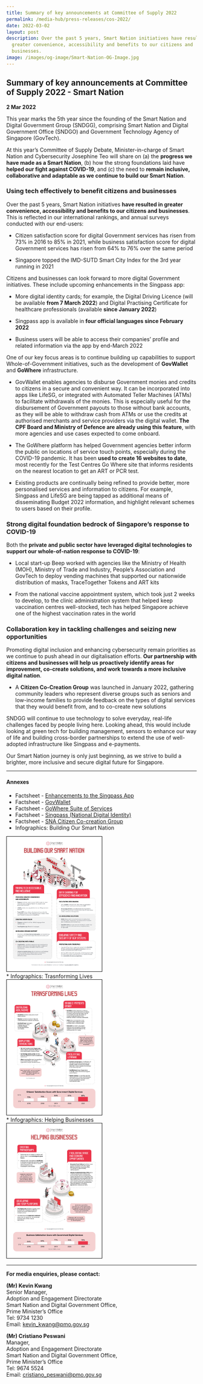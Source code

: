 ```yaml
---
title: Summary of key announcements at Committee of Supply 2022
permalink: /media-hub/press-releases/cos-2022/
date: 2022-03-02
layout: post
description: Over the past 5 years, Smart Nation initiatives have resulted in
  greater convenience, accessibility and benefits to our citizens and
  businesses.
image: /images/og-image/Smart-Nation-OG-Image.jpg
---
```

## Summary of key announcements at Committee of Supply 2022 - Smart Nation

**2 Mar 2022**

This year marks the 5th year since the founding of the Smart Nation and Digital Government Group (SNDGG), comprising Smart Nation and Digital Government Office (SNDGO) and Government Technology Agency of Singapore (GovTech).

At this year’s Committee of Supply Debate, Minister-in-charge of Smart Nation and Cybersecurity Josephine Teo will share on (a) the **progress we have made as a Smart Nation**, (b) how the strong foundations laid have **helped our fight against COVID-19**, and (c) the need to **remain inclusive, collaborative and adaptable as we continue to build our Smart Nation**.

### Using tech effectively to benefit citizens and businesses

Over the past 5 years, Smart Nation initiatives **have resulted in greater convenience, accessibility and benefits to our citizens and businesses**. This is reflected in our international rankings, and annual surveys conducted with our end-users:

*  Citizen satisfaction score for digital Government services has risen from 73% in 2016 to 85% in 2021, while business satisfaction score for digital Government services has risen from 64% to 76% over the same period

*  Singapore topped the IMD-SUTD Smart City Index for the 3rd year running in 2021

Citizens and businesses can look forward to more digital Government initiatives. These include upcoming enhancements in the Singpass app:

* More digital identity cards; for example, the Digital Driving Licence (will be available **from 7 March 2022**) and Digital Practising Certificate for healthcare professionals (available **since January 2022**)

* Singpass app is available in **four official languages since February 2022**

* Business users will be able to access their companies’ profile and related information via the app by end-March 2022

One of our key focus areas is to continue building up capabilities to support Whole-of-Government initiatives, such as the development of **GovWallet** and **GoWhere** infrastructure.

* GovWallet enables agencies to disburse Government monies and credits to citizens in a secure and convenient way. It can be incorporated into apps like LifeSG, or integrated with Automated Teller Machines (ATMs) to facilitate withdrawals of the monies. This is especially useful for the disbursement of Government payouts to those without bank accounts, as they will be able to withdraw cash from ATMs or use the credits at authorised merchants and service providers via the digital wallet. **The CPF Board and Ministry of Defence are already using this feature**, with more agencies and use cases expected to come onboard.

* The GoWhere platform has helped Government agencies better inform the public on locations of service touch points, especially during the COVID-19 pandemic. It has been **used to create 16 websites to date**, most recently for the Test Centres Go Where site that informs residents on the nearest location to get an ART or PCR test.

* Existing products are continually being refined to provide better, more personalised services and information to citizens. For example, Singpass and LifeSG are being tapped as additional means of disseminating Budget 2022 information, and highlight relevant schemes to users based on their profile.

### Strong digital foundation bedrock of Singapore’s response to COVID-19

Both the **private and public sector have leveraged digital technologies to support our whole-of-nation response to COVID-19**:

* Local start-up Beep worked with agencies like the Ministry of Health (MOH), Ministry of Trade and Industry, People’s Association and GovTech to deploy vending machines that supported our nationwide distribution of masks, TraceTogether Tokens and ART kits

* From the national vaccine appointment system, which took just 2 weeks to develop, to the clinic administration system that helped keep vaccination centres well-stocked, tech has helped Singapore achieve one of the highest vaccination rates in the world

### Collaboration key in tackling challenges and seizing new opportunities

Promoting digital inclusion and enhancing cybersecurity remain priorities as we continue to push ahead in our digitalisation efforts. **Our partnership with citizens and businesses will help us proactively identify areas for improvement, co-create solutions, and work towards a more inclusive digital nation**.

* A **Citizen Co-Creation Group** was launched in January 2022, gathering community leaders who represent diverse groups such as seniors and low-income families to provide feedback on the types of digital services that they would benefit from, and to co-create new solutions

SNDGG will continue to use technology to solve everyday, real-life challenges faced by people living here. Looking ahead, this would include looking at green tech for building management, sensors to enhance our way of life and building cross-border partnerships to extend the use of well-adopted infrastructure like Singpass and e-payments.

Our Smart Nation journey is only just beginning, as we strive to build a brighter, more inclusive and secure digital future for Singapore.

_______

#### Annexes







* Factsheet - [Enhancements to the Singpass App](/media-hub/press-releases/singpass-enhancements-factsheet-02032022)
* Factsheet - [GovWallet](/media-hub/press-releases/govwallet-factsheet-02032022)
* Factsheet - [GoWhere Suite of Services](/media-hub/press-releases/gowhere-suite-factsheet-02032022)
* Factsheet - [Singpass (National Digital Identity)](/media-hub/press-releases/singpass-factsheet-02032022)
* Factsheet - [SNA Citizen Co-creation Group](/media-hub/press-releases/SNA-Citizen-Co-Creation-Group-Factsheet)
* Infographics: Building Our Smart Nation
<div style="width:50%"> <a href="/files/press-releases/2022/Infographic%20-%20Building%20Our%20Smart%20Nation%20(COS%202022).pdf" target="_blank"><img style="border:1px solid black;" src="/images/media-hub/press-release/2022/Infographic-Building-Our-Smart-Nation-(COS-2022).jpg" alt="COS 2022 Infographics: Building Our Smart Nation"></a></div>
* Infographics: Trasnforming Lives
<div style="width:50%"> <a href="/files/press-releases/2022/Infographic%20-%20Transforming%20Lives%20(COS%202022).pdf" target="_blank"><img style="border:1px solid black;" src="/images/media-hub/press-release/2022/Infographic-Transforming-Lives-(COS-2022).jpg" alt="COS 2022 Infographics: Transforming Lives"></a></div>
* Infographics: Helping Businesses 
<div style="width:50%"> <a href="/files/press-releases/2022/Infographic%20-%20Helping%20Businesses%20(COS%202022).pdf" target="_blank"><img style="border:1px solid black;" src="/images/media-hub/press-release/2022/Infographic-Helping-Businesses-(COS-2022).jpg" alt="COS 2022 Infographics: Helping Businesses"></a></div>

_______

**For media enquiries, please contact:**

**(Mr) Kevin Kwang**<br>
Senior Manager,<br>
Adoption and Engagement Directorate<br>
Smart Nation and Digital Government Office, <br>
Prime Minister’s Office<br>
Tel: 9734 1230<br>
Email: [kevin_kwang@pmo.gov.sg](mailto:kevin_kwang@pmo.gov.sg)

**(Mr) Cristiano Peswani**<br>
Manager, <br>
Adoption and Engagement Directorate<br>
Smart Nation and Digital Government Office, <br>
Prime Minister’s Office<br>
Tel: 9674 5524<br>
Email: [cristiano_peswani@pmo.gov.sg](mailto:cristiano_peswani@pmo.gov.sg)